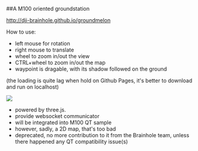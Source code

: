 ##A M100 oriented groundstation

http://dji-brainhole.github.io/groundmelon

How to use:

* left mouse for rotation
* right mouse to translate
* wheel to zoom in/out the view
* CTRL+wheel to zoom in/out the map
* waypoint is dragable, with its shadow followed on the ground 

(the loading is quite lag when hold on Github Pages, it's better to download and run on localhost)

![](https://cloud.githubusercontent.com/assets/2766729/12317452/717ccce0-bacc-11e5-99e6-449e35c11a1e.png)

* powered by three.js.
* provide websocket communicator
* will be integrated into M100 QT sample
* however, sadly, a 2D map, that's too bad
* deprecated, no more contribution to it from the Brainhole team, unless there happened any QT compatibility issue(s)
